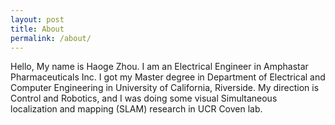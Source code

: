 ```yaml
---
layout: post
title: About
permalink: /about/
---
```


Hello, My name is Haoge Zhou. I am an Electrical Engineer in Amphastar Pharmaceuticals Inc. I got my Master degree in Department of Electrical and Computer Engineering  in University of California, Riverside. My direction is Control and Robotics, and I was doing some visual Simultaneous localization and mapping (SLAM) research in UCR Coven lab. 
